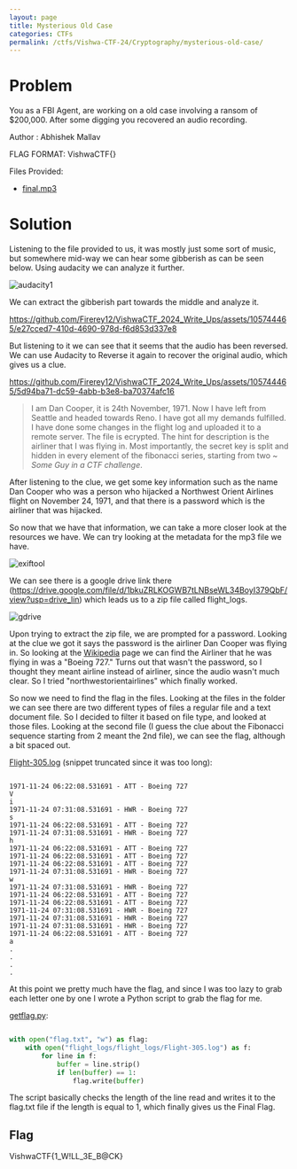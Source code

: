 ```yaml
---
layout: page
title: Mysterious Old Case
categories: CTFs
permalink: /ctfs/Vishwa-CTF-24/Cryptography/mysterious-old-case/
---
```


# Problem

You as a FBI Agent, are working on a old case involving a ransom of $200,000. After some digging you recovered an audio recording.

Author : Abhishek Mallav

FLAG FORMAT:
VishwaCTF{}

Files Provided:
- [final.mp3](https://github.com/Firerey12/VishwaCTF_2024_Write_Ups/blob/f327b50e93a9f35d43e6578fb8061d0514f04d25/Steganography/Mysterious%20Old%20Case/Files/final.mp3)

# Solution
Listening to the file provided to us, it was mostly just some sort of music, but somewhere mid-way we can hear some gibberish as can be seen below. Using audacity we can analyze it further.

![audacity1](https://github.com/user-attachments/assets/f5793c12-e5c7-4653-a198-a6a591387518)


We can extract the gibberish part towards the middle and analyze it.

https://github.com/Firerey12/VishwaCTF_2024_Write_Ups/assets/105744465/e27cced7-410d-4690-978d-f6d853d337e8



But listening to it we can see that it seems that the audio has been reversed. We can use Audacity to Reverse it again to recover the original audio, which gives us a clue.

https://github.com/Firerey12/VishwaCTF_2024_Write_Ups/assets/105744465/5d94ba71-dc59-4abb-b3e8-ba70374afc16

> I am Dan Cooper, it is 24th November, 1971. Now I have left from Seattle and headed towards Reno. I have got all my demands fulfilled. I have done some changes in the flight log and uploaded it to a remote server. The file is ecrypted. The hint for description is the airliner that I was flying in. Most importantly, the secret key is split and hidden in every element of the fibonacci series, starting from two ~ _Some Guy in a CTF challenge_.

After listening to the clue, we get some key information such as the name Dan Cooper who was a person who hijacked a Northwest Orient Airlines flight on November 24, 1971, and that there is a password which is the airliner that was hijacked.

So now that we have that information, we can take a more closer look at the resources we have. We can try looking at the metadata for the mp3 file we have.

![exiftool](https://github.com/user-attachments/assets/bde94e36-96e1-4f9b-8ebf-5b405b8d309a)


We can see there is a google drive link there (https://drive.google.com/file/d/1bkuZRLKOGWB7tLNBseWL34BoyI379QbF/view?usp=drive_lin) which leads us to a zip file called flight_logs.

![gdrive](https://github.com/user-attachments/assets/30c81223-69e8-4f13-8fc9-698cd59d21aa)


Upon trying to extract the zip file, we are prompted for a password. Looking at the clue we got it says the password is the airliner Dan Cooper was flying in. So looking at the [Wikipedia](https://en.wikipedia.org/wiki/D._B._Cooper) page we can find the Airliner that he was flying in was a "Boeing 727." Turns out that wasn't the password, so I thought they meant airline instead of airliner, since the audio wasn't much clear. So I tried "northwestorientairlines" which finally worked.

So now we need to find the flag in the files. Looking at the files in the folder we can see there are two different types of files a regular file and a text document file. So I decided to filter it based on file type, and looked at those files. Looking at the second file (I guess the clue about the Fibonacci sequence starting from 2 meant the 2nd file), we can see the flag, although a bit spaced out. 

[Flight-305.log](https://github.com/Firerey12/VishwaCTF_2024_Write_Ups/blob/f327b50e93a9f35d43e6578fb8061d0514f04d25/Steganography/Mysterious%20Old%20Case/Solution/Flight-305.log) (snippet truncated since it was too long):

```

1971-11-24 06:22:08.531691 - ATT - Boeing 727
V
i
1971-11-24 07:31:08.531691 - HWR - Boeing 727
s
1971-11-24 06:22:08.531691 - ATT - Boeing 727
1971-11-24 07:31:08.531691 - HWR - Boeing 727
h
1971-11-24 06:22:08.531691 - ATT - Boeing 727
1971-11-24 06:22:08.531691 - ATT - Boeing 727
1971-11-24 06:22:08.531691 - ATT - Boeing 727
1971-11-24 07:31:08.531691 - HWR - Boeing 727
w
1971-11-24 07:31:08.531691 - HWR - Boeing 727
1971-11-24 06:22:08.531691 - ATT - Boeing 727
1971-11-24 06:22:08.531691 - ATT - Boeing 727
1971-11-24 07:31:08.531691 - HWR - Boeing 727
1971-11-24 07:31:08.531691 - HWR - Boeing 727
1971-11-24 07:31:08.531691 - HWR - Boeing 727
1971-11-24 06:22:08.531691 - ATT - Boeing 727
a
.
.
.
.

```

At this point we pretty much have the flag, and since I was too lazy to grab each letter one by one I wrote a Python script to grab the flag for me.

[getflag.py](https://github.com/Firerey12/VishwaCTF_2024_Write_Ups/blob/f327b50e93a9f35d43e6578fb8061d0514f04d25/Steganography/Mysterious%20Old%20Case/Solution/getflag.py):

```python

with open("flag.txt", "w") as flag:
    with open("flight_logs/flight_logs/Flight-305.log") as f:
        for line in f:
            buffer = line.strip()
            if len(buffer) == 1:
                flag.write(buffer)

```

The script basically checks the length of the line read and writes it to the flag.txt file if the length is equal to 1, which finally gives us the Final Flag.

## Flag
VishwaCTF{1_W!LL_3E_B@CK}
